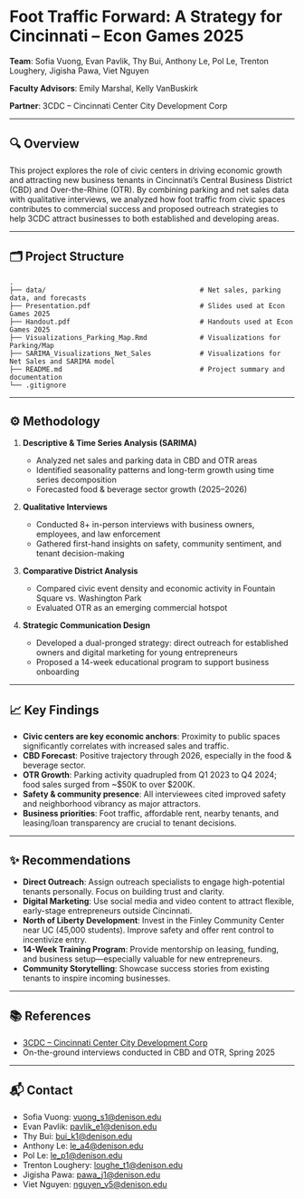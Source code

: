 # Foot Traffic Forward: A Strategy for Cincinnati – Econ Games 2025

**Team**: Sofia Vuong, Evan Pavlik, Thy Bui, Anthony Le, Pol Le, Trenton Loughery, Jigisha Pawa, Viet Nguyen

**Faculty Advisors**: Emily Marshal, Kelly VanBuskirk

**Partner**: 3CDC – Cincinnati Center City Development Corp

---

## 🔍 Overview

This project explores the role of civic centers in driving economic growth and attracting new business tenants in Cincinnati’s Central Business District (CBD) and Over-the-Rhine (OTR). By combining parking and net sales data with qualitative interviews, we analyzed how foot traffic from civic spaces contributes to commercial success and proposed outreach strategies to help 3CDC attract businesses to both established and developing areas.

---

## 🗂 Project Structure

```
.
├── data/                                      # Net sales, parking data, and forecasts
├── Presentation.pdf                           # Slides used at Econ Games 2025
├── Handout.pdf                                # Handouts used at Econ Games 2025
├── Visualizations_Parking_Map.Rmd             # Visualizations for Parking/Map
├── SARIMA_Visualizations_Net_Sales            # Visualizations for Net Sales and SARIMA model
├── README.md                                  # Project summary and documentation
└── .gitignore
```

---

## ⚙️ Methodology

1. **Descriptive & Time Series Analysis (SARIMA)**

   * Analyzed net sales and parking data in CBD and OTR areas
   * Identified seasonality patterns and long-term growth using time series decomposition
   * Forecasted food & beverage sector growth (2025–2026)

2. **Qualitative Interviews**

   * Conducted 8+ in-person interviews with business owners, employees, and law enforcement
   * Gathered first-hand insights on safety, community sentiment, and tenant decision-making

3. **Comparative District Analysis**

   * Compared civic event density and economic activity in Fountain Square vs. Washington Park
   * Evaluated OTR as an emerging commercial hotspot

4. **Strategic Communication Design**

   * Developed a dual-pronged strategy: direct outreach for established owners and digital marketing for young entrepreneurs
   * Proposed a 14-week educational program to support business onboarding

---

## 📈 Key Findings

* **Civic centers are key economic anchors**: Proximity to public spaces significantly correlates with increased sales and traffic.
* **CBD Forecast**: Positive trajectory through 2026, especially in the food & beverage sector.
* **OTR Growth**: Parking activity quadrupled from Q1 2023 to Q4 2024; food sales surged from \~\$50K to over \$200K.
* **Safety & community presence**: All interviewees cited improved safety and neighborhood vibrancy as major attractors.
* **Business priorities**: Foot traffic, affordable rent, nearby tenants, and leasing/loan transparency are crucial to tenant decisions.

---

## ✨ Recommendations

* **Direct Outreach**: Assign outreach specialists to engage high-potential tenants personally. Focus on building trust and clarity.
* **Digital Marketing**: Use social media and video content to attract flexible, early-stage entrepreneurs outside Cincinnati.
* **North of Liberty Development**: Invest in the Finley Community Center near UC (45,000 students). Improve safety and offer rent control to incentivize entry.
* **14-Week Training Program**: Provide mentorship on leasing, funding, and business setup—especially valuable for new entrepreneurs.
* **Community Storytelling**: Showcase success stories from existing tenants to inspire incoming businesses.

---

## 📚 References

* [3CDC – Cincinnati Center City Development Corp](https://www.3cdc.org/)
* On-the-ground interviews conducted in CBD and OTR, Spring 2025

---

## 📬 Contact

* Sofia Vuong: [vuong\_s1@denison.edu](mailto:vuong_s1@denison.edu)
* Evan Pavlik: [pavlik\_e1@denison.edu](mailto:pavlik_e1@denison.edu)
* Thy Bui: [bui\_k1@denison.edu](mailto:bui_k1@denison.edu)
* Anthony Le: [le\_a4@denison.edu](mailto:le_a4@denison.edu)
* Pol Le: [le\_p1@denison.edu](mailto:le_p1@denison.edu)
* Trenton Loughery: [loughe\_t1@denison.edu](mailto:loughe_t1@denison.edu)
* Jigisha Pawa: [pawa\_j1@denison.edu](mailto:pawa_j1@denison.edu)
* Viet Nguyen: [nguyen\_v5@denison.edu](mailto:nguyen_v5@denison.edu)


